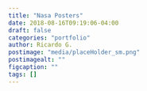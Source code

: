 ```yaml
---
title: "Nasa Posters"
date: 2018-08-16T09:19:06-04:00
draft: false
categories: "portfolio"
author: Ricardo G.
postimage: "media/placeHolder_sm.png"
postimagealt: ""
figcaption: ""
tags: []
---
```

